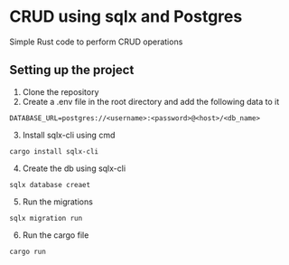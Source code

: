 # CRUD using sqlx and Postgres

Simple Rust code to perform CRUD operations 

## Setting up the project
1. Clone the repository 
2. Create a .env file in the root directory and add the following data to it
```
DATABASE_URL=postgres://<username>:<password>@<host>/<db_name>
```
3. Install sqlx-cli using cmd
```
cargo install sqlx-cli
```
4. Create the db using sqlx-cli
```
sqlx database creaet
```
5. Run the migrations
```
sqlx migration run 
```
6. Run the cargo file
```
cargo run
```
